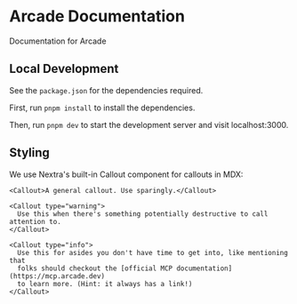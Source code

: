 # Arcade Documentation

Documentation for Arcade

## Local Development

See the `package.json` for the dependencies required.

First, run `pnpm install` to install the dependencies.

Then, run `pnpm dev` to start the development server and visit localhost:3000.

## Styling

We use Nextra's built-in Callout component for callouts in MDX:

```mdx
<Callout>A general callout. Use sparingly.</Callout>

<Callout type="warning">
  Use this when there's something potentially destructive to call attention to.
</Callout>

<Callout type="info">
  Use this for asides you don't have time to get into, like mentioning that
  folks should checkout the [official MCP documentation](https://mcp.arcade.dev)
  to learn more. (Hint: it always has a link!)
</Callout>
```
